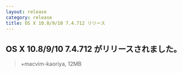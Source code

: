 ```yaml
---
layout: release
category: release
title: OS X 10.8/9/10 7.4.712 リリース
---
```

## OS X 10.8/9/10 7.4.712 がリリースされました。

> +macvim-kaoriya, 12MB
